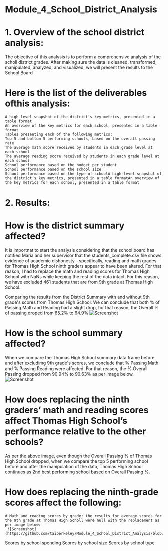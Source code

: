# Module_4_School_District_Analysis
# 1. Overview of the school district analysis: 
The objective of this analysis is to perform a comprehensive analysis of the scholl district grades. After making sure the data is cleaned, transformed, manipulated, analyzed,    and visualized, we will present the results to the School Board
#  Here is the list of the deliverables ofthis analysis: 
    A high-level snapshot of the district's key metrics, presented in a table format
    An overview of the key metrics for each school, presented in a table format
    Tables presenting each of the following metrics:
    Top 5 and bottom 5 performing schools, based on the overall passing rate
    The average math score received by students in each grade level at each school
    The average reading score received by students in each grade level at each school
    School performance based on the budget per student
    School performance based on the school size 
    School performance based on the type of schoolA high-level snapshot of the district's key metrics, presented in a table formatAn overview of the key metrics for each school, presented in a table format
 # 2. Results: 
 # How is the district summary affected? 

It is importnat to start the analysis considering that the school board has notified Maria and her supervisor that the students_complete.csv file shows evidence of academic dishonesty - specifically, reading and math grades for Thomas High School ninth graders appear to have been altered. For that reason, I had to replace the math and reading scores for Thomas High School with NaNs while keeping the rest of the data intact. For this reason, we have excluded 461 students that are from 9th grade at Thomas High School.

Comparing the results from the District Summary with and without 9th grade's scores from Thomas High School:
We can conclude that both % of Passing Math and Reading had a slight drop, for that reason, the Overall % of passing droped from 65.2% to 64.9%
![Screenshot](https://github.com/taiberkeley/Module_4_School_District_Analysis/blob/main/District%20Summary.png)

# How is the school summary affected?

When we compare the Thomas High School summary data frame before and after excludimg 9th grade's scores, we conclude that % Passing Math and % Passing Reading were affected. For that reason, the % Overall Passing dropped from 90.94% to 90.63% as per image below.
 ![Screenshot](https://github.com/taiberkeley/Module_4_School_District_Analysis/blob/main/Top%205%20performing%20schools.png)   

# How does replacing the ninth graders’ math and reading scores affect Thomas High School’s performance relative to the other schools? 
As per the above image, even though the Overall Passing % of Thomas High School dropped, when we compare the top 5 performing school before and after the manipulation of the data, Thomas High School continues as 2nd best performing school based on Overall Passing %.


# How does replacing the ninth-grade scores affect the following:
    # Math and reading scores by grade: the results for average scores for the 9th grade at Thomas High Scholl were null with the replacement as per image below:
     ![Screenshot](https://github.com/taiberkeley/Module_4_School_District_Analysis/blob/main/Average%20Math%20and%20Reading%20.png) 
Scores by school spending
Scores by school size
Scores by school type
